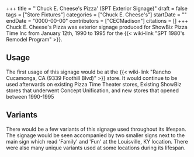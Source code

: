 +++
title = "'Chuck E. Cheese's Pizza' (SPT Exterior Signage)"
draft = false
tags = ["Store Fixtures"]
categories = ["Chuck E. Cheese's"]
startDate = ""
endDate = "0000-00-00"
contributors = ["CECMadison"]
citations = []
+++
Chuck E. Cheese's Pizza was exterior signage produced for ShowBiz Pizza Time Inc from January 12th, 1990 to 1995 for the {{< wiki-link "SPT 1980's Remodel Program" >}}.

## Usage

The first usage of this signage would be at the {{< wiki-link "Rancho Cucamonga, CA (9339 Foothill Blvd)" >}} store. It would continue to be used afterwards on existing Pizza Time Theater stores, Existing ShowBiz stores that underwent Concept Unification, and new stores that opened between 1990-1995

## Variants

There would be a few variants of this signage used throughout its lifespan.
The signage would be seen accompanied by two smaller signs next to the main sign which read 'Family' and 'Fun' at the Louisville, KY location. There were also many unique variants used at some locations during its lifespan.
